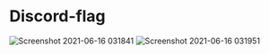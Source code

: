 # Discord-flag

![Screenshot 2021-06-16 031841](https://user-images.githubusercontent.com/85939342/122118094-dc61c580-ce51-11eb-8efd-1931dfe54526.png)
![Screenshot 2021-06-16 031951](https://user-images.githubusercontent.com/85939342/122118099-dd92f280-ce51-11eb-9465-cca63de999ee.png)

